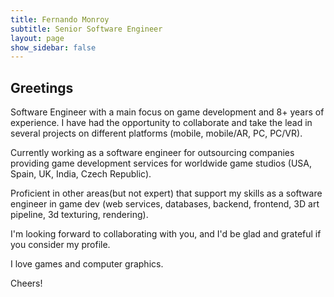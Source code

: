 ```yaml
---
title: Fernando Monroy
subtitle: Senior Software Engineer
layout: page
show_sidebar: false
---
```


## Greetings

Software Engineer with a main focus on game development and 8+ years of experience. I have had the opportunity to collaborate and take the lead in several projects on different platforms (mobile, mobile/AR, PC, PC/VR).

Currently working as a software engineer for outsourcing companies providing game development services for worldwide game studios (USA, Spain, UK, India, Czech Republic).

Proficient in other areas(but not expert) that support my skills as a software engineer in game dev (web services, databases, backend, frontend, 3D art pipeline, 3d texturing, rendering).

I'm looking forward to collaborating with you, and I'd be glad and grateful if you consider my profile.

I love games and computer graphics.

Cheers!